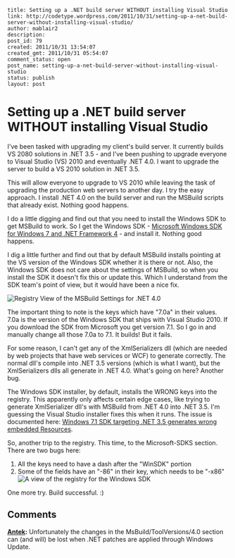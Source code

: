 ```
title: Setting up a .NET build server WITHOUT installing Visual Studio 
link: http://codetype.wordpress.com/2011/10/31/setting-up-a-net-build-server-without-installing-visual-studio/
author: mablair2
description: 
post_id: 79
created: 2011/10/31 13:54:07
created_gmt: 2011/10/31 05:54:07
comment_status: open
post_name: setting-up-a-net-build-server-without-installing-visual-studio
status: publish
layout: post
```

# Setting up a .NET build server WITHOUT installing Visual Studio 

I've been tasked with upgrading my client's build server. It currently builds VS 2080 solutions in .NET 3.5 - and I've been pushing to upgrade everyone to Visual Studio (VS) 2010 and eventually .NET 4.0. I want to upgrade the server to build a VS 2010 solution in .NET 3.5. 

This will allow everyone to upgrade to VS 2010 while leaving the task of upgrading the production web servers to another day. I try the easy approach. I install .NET 4.0 on the build server and run the MSBuild scripts that already exist. Nothing good happens. 

I do a little digging and find out that you need to install the Windows SDK to get MSBuild to work. So I get the Windows SDK - [Microsoft Windows SDK for Windows 7 and .NET Framework 4](http://www.microsoft.com/download/en/details.aspx?id=8279) \- and install it. Nothing good happens. 

I dig a little further and find out that by default MSBuild installs pointing at the VS version of the Windows SDK whether it is there or not. Also, the Windows SDK does not care about the settings of MSBuild, so when you install the SDK it doesn't fix this or update this. Which I understand from the SDK team's point of view, but it would have been a nice fix. 

![Registry View of the MSBuild Settings for .NET 4.0](http://codetype.files.wordpress.com/2011/10/registry-msbuild.jpg?w=1024)

The important thing to note is the keys which have "7.0a" in their values. 7.0a is the version of the Windows SDK that ships with Visual Studio 2010. If you download the SDK from Microsoft you get version 7.1. So I go in and manually change all those 7.0a to 7.1. It builds! But it fails. 

For some reason, I can't get any of the XmlSerializers dll (which are needed by web projects that have web services or WCF) to generate correctly. The normal dll's compile into .NET 3.5 versions (which is what I want), but the XmlSerializers dlls all generate in .NET 4.0. What's going on here? Another bug. 

The Windows SDK installer, by default, installs the WRONG keys into the registry. This apparently only affects certain edge cases, like trying to generate XmlSerializer dll's with MSBuild from .NET 4.0 into .NET 3.5. I'm guessing the Visual Studio installer fixes this when it runs. The issue is documented here: [Windows 7.1 SDK targeting .NET 3.5 generates wrong embedded Resources](http://connect.microsoft.com/VisualStudio/feedback/details/594338/tfs-2010-build-agent-and-windows-7-1-sdk-targeting-net-3-5-generates-wrong-embedded-resources). 

So, another trip to the registry. This time, to the Microsoft-SDKS section. There are two bugs here: 

1) 	All the keys need to have a dash after the "WinSDK" portion 
2) 	Some of the fields have an "-86" in their key, which needs to be "-x86" 
![A view of the registry for the Windows SDK](http://codetype.files.wordpress.com/2011/10/registry-windows-sdk.jpg)

One more try. Build successful. :)

## Comments

**[Antek](#109 "2013-10-10 04:00:32"):** Unfortunately the changes in the MsBuild/ToolVersions/4.0 section can (and will) be lost when .NET patches are applied through Windows Update.


